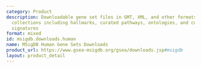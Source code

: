 ```yaml
---
category: Product
description: Downloadable gene set files in GMT, XML, and other formats for human
  collections including hallmarks, curated pathways, ontologies, and computational
  signatures
format: mixed
id: msigdb.downloads.human
name: MSigDB Human Gene Sets Downloads
product_url: https://www.gsea-msigdb.org/gsea/downloads.jsp#msigdb
layout: product_detail
---
```

